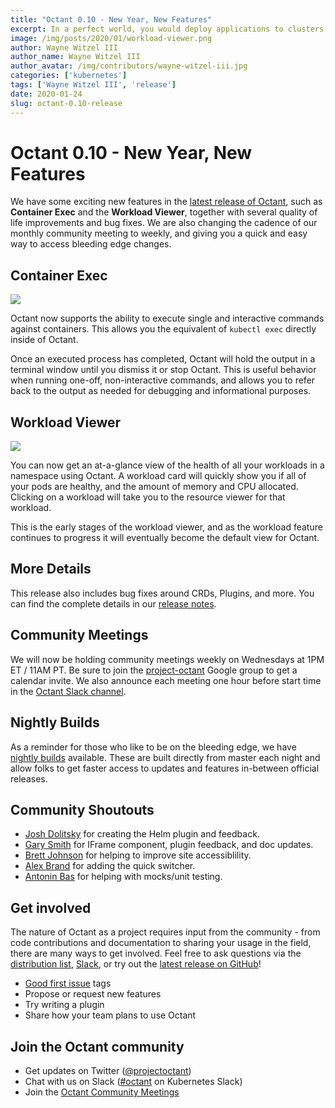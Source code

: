 ```yaml
---
title: "Octant 0.10 - New Year, New Features"
excerpt: In a perfect world, you would deploy applications to clusters and nothing else would be a problem. In the Kubernetes world, it isn’t that simple yet.
image: /img/posts/2020/01/workload-viewer.png
author: Wayne Witzel III
author_name: Wayne Witzel III
author_avatar: /img/contributors/wayne-witzel-iii.jpg
categories: ['kubernetes']
tags: ['Wayne Witzel III', 'release']
date: 2020-01-24
slug: octant-0.10-release
---
```

# Octant 0.10 - New Year, New Features

We have some exciting new features in the [latest release of Octant](https://github.com/vmware-tanzu/octant/releases/tag/v0.10.0), such as **Container Exec** and the **Workload Viewer**, together with several quality of life improvements and bug fixes. We are also changing the cadence of our monthly community meeting to weekly, and giving you a quick and easy way to access bleeding edge changes.

## Container Exec
![](/img/posts/2020/01/container-exec.gif)


Octant now supports the ability to execute single and interactive commands against containers. This allows you the equivalent of `kubectl exec` directly inside of Octant.

Once an executed process has completed, Octant will hold the output in a terminal window until you dismiss it or stop Octant. This is useful behavior when running one-off, non-interactive commands, and allows you to refer back to the output as needed for debugging and informational purposes.

## Workload Viewer
![](/img/posts/2020/01/workload-viewer.png)

You can now get an at-a-glance view of the health of all your workloads in a namespace using Octant. A workload card will quickly show you if all of your pods are healthy, and the amount of memory and CPU allocated. Clicking on a workload will take you to the resource viewer for that workload.

This is the early stages of the workload viewer, and as the workload feature continues to progress it will eventually become the default view for Octant.

## More Details

This release also includes bug fixes around CRDs, Plugins, and more. You can find the complete details in our [release notes](https://github.com/vmware-tanzu/octant/blob/master/changelogs/CHANGELOG-0.10.md).

## Community Meetings

We will now be holding community meetings weekly on Wednesdays at 1PM ET / 11AM PT. Be sure to join the [project-octant](https://groups.google.com/forum/#!forum/project-octant) Google group to get a calendar invite. We also announce each meeting one hour before start time in the [Octant Slack channel](https://kubernetes.slack.com/archives/CM37M9FCG).

## Nightly Builds

As a reminder for those who like to be on the bleeding edge, we have [nightly builds](https://console.cloud.google.com/storage/browser/octant-nightlies) available. These are built directly from master each night and allow folks to get faster access to updates and features in-between official releases.

## Community Shoutouts

- [Josh Dolitsky](https://github.com/jdolitsky) for creating the Helm plugin and feedback.
- [Gary Smith](https://github.com/GarySmith) for IFrame component, plugin feedback, and doc updates.
- [Brett Johnson](https://github.com/SDBrett) for helping to improve site accessiblility.
- [Alex Brand](https://github.com/alexbrand) for adding the quick switcher.
- [Antonin Bas](https://github.com/antoninbas) for helping with mocks/unit testing.

## Get involved

The nature of Octant as a project requires input from the community - from code contributions and documentation to sharing your usage in the field, there are many ways to get involved. Feel free to ask questions via the [distribution list](http://groups.google.com/forum/#!forum/project-octant), [Slack](https://kubernetes.slack.com/messages/CM37M9FCG), or try out the [latest release on GitHub](https://github.com/vmware-tanzu/octant/releases/latest)!

* [Good first issue](https://github.com/vmware-tanzu/octant/issues?q=is%3Aopen+is%3Aissue+label%3A%22good+first+issue%22) tags
* Propose or request new features
* Try writing a plugin
* Share how your team plans to use Octant

## Join the Octant community
* Get updates on Twitter ([@projectoctant](https://twitter.com/projectoctant))
* Chat with us on Slack ([#octant](https://kubernetes.slack.com/messages/CM37M9FCG) on Kubernetes Slack)
* Join the [Octant Community Meetings](/community)